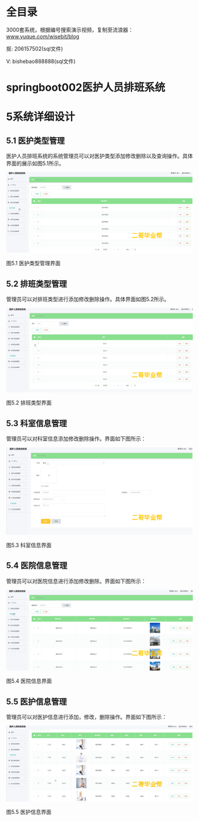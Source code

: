 # 全目录

3000套系统，根据编号搜索演示视频，复制至流浪器：www.yuque.com/wisebit/blog


<p>抠: 206157502(sql文件)</p>
<p>V: bishebao888888(sql文件)</p>


# springboot002医护人员排班系统
# 5系统详细设计
## 5.1 医护类型管理
医护人员排班系统的系统管理员可以对医护类型添加修改删除以及查询操作。具体界面的展示如图5.1所示。

![](/md/blog.009.png)

图5.1 医护类型管理界面
## 5.2 排班类型管理
管理员可以对排班类型进行添加修改删除操作。具体界面如图5.2所示。

![](/md/blog.010.png)

图5.2 排班类型界面
## 5.3 科室信息管理
管理员可以对科室信息添加修改删除操作。界面如下图所示：

![](/md/blog.011.png)

图5.3 科室信息界面
## 5.4 医院信息管理
管理员可以对医院信息进行添加修改删除。界面如下图所示：

![](/md/blog.012.png)

图5.4 医院信息界面

## 5.5 医护信息管理
管理员可以对医护信息进行添加，修改，删除操作。界面如下图所示：

![](/md/blog.013.png)

图5.5 医护信息界面













